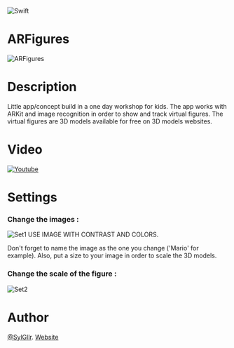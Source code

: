 ![Swift](https://img.shields.io/badge/language-Swift-orange.svg)

# ARFigures
![ARFigures](https://i.ibb.co/WxfnTKg/ARFigures.png)

# Description
Little app/concept build in a one day workshop for kids.
The app works with ARKit and image recognition in order to show and track virtual figures.
The virtual figures are 3D models available for free on 3D models websites.


# Video
[![Youtube](https://img.youtube.com/vi/BLyLvYs_pZw/0.jpg)](https://youtu.be/BLyLvYs_pZw)

# Settings
### Change the images :
![Set1](http://wiki.lesfabriquesduponant.net/images/thumb/7/7b/ARFCI.png/2000px-ARFCI.png)
USE IMAGE WITH CONTRAST AND COLORS.

Don't forget to name the image as the one you change ('Mario' for example). Also, put a size to your image in order to scale the 3D models.

### Change the scale of the figure :
![Set2](http://wiki.lesfabriquesduponant.net/images/thumb/5/5e/ARFME.png/2000px-ARFME.png)

# Author
[@SylGllr](https://twitter.com/SylGllr).
[Website](http://guilliersylvain.raidghost.com)
